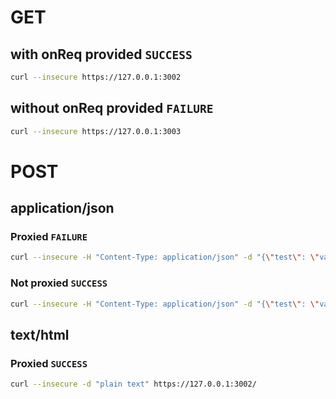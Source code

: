 # GET

## with onReq provided `SUCCESS`
```bash
curl --insecure https://127.0.0.1:3002
```

## without onReq provided `FAILURE`
```bash
curl --insecure https://127.0.0.1:3003
```


# POST
## application/json

### Proxied `FAILURE`
```bash
curl --insecure -H "Content-Type: application/json" -d "{\"test\": \"value\"}" https://127.0.0.1:3002/
```

### Not proxied `SUCCESS`
```bash
curl --insecure -H "Content-Type: application/json" -d "{\"test\": \"value\"}" http://127.0.0.1:3009/
```

## text/html

### Proxied `SUCCESS`
```bash
curl --insecure -d "plain text" https://127.0.0.1:3002/
```